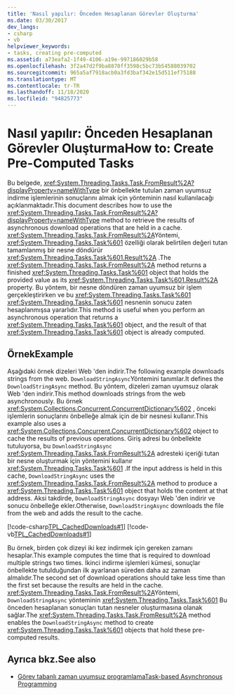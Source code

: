 ```yaml
---
title: 'Nasıl yapılır: Önceden Hesaplanan Görevler Oluşturma'
ms.date: 03/30/2017
dev_langs:
- csharp
- vb
helpviewer_keywords:
- tasks, creating pre-computed
ms.assetid: a73eafa2-1f49-4106-a19e-997186029b58
ms.openlocfilehash: 3f2a47d2f9ba8870ff3598c5bc73b54588039702
ms.sourcegitcommit: 965a5af7918acb0a3fd3baf342e15d511ef75188
ms.translationtype: MT
ms.contentlocale: tr-TR
ms.lasthandoff: 11/18/2020
ms.locfileid: "94825773"
---
```

# <a name="how-to-create-pre-computed-tasks"></a><span data-ttu-id="41362-102">Nasıl yapılır: Önceden Hesaplanan Görevler Oluşturma</span><span class="sxs-lookup"><span data-stu-id="41362-102">How to: Create Pre-Computed Tasks</span></span>
<span data-ttu-id="41362-103">Bu belgede, <xref:System.Threading.Tasks.Task.FromResult%2A?displayProperty=nameWithType> bir önbellekte tutulan zaman uyumsuz indirme işlemlerinin sonuçlarını almak için yönteminin nasıl kullanılacağı açıklanmaktadır.</span><span class="sxs-lookup"><span data-stu-id="41362-103">This document describes how to use the <xref:System.Threading.Tasks.Task.FromResult%2A?displayProperty=nameWithType> method to retrieve the results of asynchronous download operations that are held in a cache.</span></span> <span data-ttu-id="41362-104"><xref:System.Threading.Tasks.Task.FromResult%2A>Yöntemi, <xref:System.Threading.Tasks.Task%601> özelliği olarak belirtilen değeri tutan tamamlanmış bir nesne döndürür <xref:System.Threading.Tasks.Task%601.Result%2A> .</span><span class="sxs-lookup"><span data-stu-id="41362-104">The <xref:System.Threading.Tasks.Task.FromResult%2A> method returns a finished <xref:System.Threading.Tasks.Task%601> object that holds the provided value as its <xref:System.Threading.Tasks.Task%601.Result%2A> property.</span></span> <span data-ttu-id="41362-105">Bu yöntem, bir nesne döndüren zaman uyumsuz bir işlem gerçekleştirirken ve bu <xref:System.Threading.Tasks.Task%601> <xref:System.Threading.Tasks.Task%601> nesnenin sonucu zaten hesaplanmışsa yararlıdır.</span><span class="sxs-lookup"><span data-stu-id="41362-105">This method is useful when you perform an asynchronous operation that returns a <xref:System.Threading.Tasks.Task%601> object, and the result of that <xref:System.Threading.Tasks.Task%601> object is already computed.</span></span>  
  
## <a name="example"></a><span data-ttu-id="41362-106">Örnek</span><span class="sxs-lookup"><span data-stu-id="41362-106">Example</span></span>  
 <span data-ttu-id="41362-107">Aşağıdaki örnek dizeleri Web 'den indirir.</span><span class="sxs-lookup"><span data-stu-id="41362-107">The following example downloads strings from the web.</span></span> <span data-ttu-id="41362-108">`DownloadStringAsync`Yöntemini tanımlar.</span><span class="sxs-lookup"><span data-stu-id="41362-108">It defines the `DownloadStringAsync` method.</span></span> <span data-ttu-id="41362-109">Bu yöntem, dizeleri zaman uyumsuz olarak Web 'den indirir.</span><span class="sxs-lookup"><span data-stu-id="41362-109">This method downloads strings from the web asynchronously.</span></span> <span data-ttu-id="41362-110">Bu örnek <xref:System.Collections.Concurrent.ConcurrentDictionary%602> , önceki işlemlerin sonuçlarını önbelleğe almak için de bir nesnesi kullanır.</span><span class="sxs-lookup"><span data-stu-id="41362-110">This example also uses a <xref:System.Collections.Concurrent.ConcurrentDictionary%602> object to cache the results of previous operations.</span></span> <span data-ttu-id="41362-111">Giriş adresi bu önbellekte tutuluyorsa, bu `DownloadStringAsync` <xref:System.Threading.Tasks.Task.FromResult%2A> adresteki içeriği tutan bir nesne oluşturmak için yöntemini kullanır <xref:System.Threading.Tasks.Task%601> .</span><span class="sxs-lookup"><span data-stu-id="41362-111">If the input address is held in this cache, `DownloadStringAsync` uses the <xref:System.Threading.Tasks.Task.FromResult%2A> method to produce a <xref:System.Threading.Tasks.Task%601> object that holds the content at that address.</span></span> <span data-ttu-id="41362-112">Aksi takdirde, `DownloadStringAsync` dosyayı Web 'den indirir ve sonucu önbelleğe ekler.</span><span class="sxs-lookup"><span data-stu-id="41362-112">Otherwise, `DownloadStringAsync` downloads the file from the web and adds the result to the cache.</span></span>  
  
 [!code-csharp[TPL_CachedDownloads#1](../../../samples/snippets/csharp/VS_Snippets_Misc/tpl_cacheddownloads/cs/cacheddownloads.cs#1)]
 [!code-vb[TPL_CachedDownloads#1](../../../samples/snippets/visualbasic/VS_Snippets_Misc/tpl_cacheddownloads/vb/cacheddownloads.vb#1)]  
  
 <span data-ttu-id="41362-113">Bu örnek, birden çok dizeyi iki kez indirmek için gereken zamanı hesaplar.</span><span class="sxs-lookup"><span data-stu-id="41362-113">This example computes the time that is required to download multiple strings two times.</span></span> <span data-ttu-id="41362-114">İkinci indirme işlemleri kümesi, sonuçlar önbellekte tutulduğundan ilk ayarlanan süreden daha az zaman almalıdır.</span><span class="sxs-lookup"><span data-stu-id="41362-114">The second set of download operations should take less time than the first set because the results are held in the cache.</span></span> <span data-ttu-id="41362-115"><xref:System.Threading.Tasks.Task.FromResult%2A>Yöntemi, `DownloadStringAsync` yönteminin <xref:System.Threading.Tasks.Task%601> Bu önceden hesaplanan sonuçları tutan nesneler oluşturmasına olanak sağlar.</span><span class="sxs-lookup"><span data-stu-id="41362-115">The <xref:System.Threading.Tasks.Task.FromResult%2A> method enables the `DownloadStringAsync` method to create <xref:System.Threading.Tasks.Task%601> objects that hold these pre-computed results.</span></span>  
  
## <a name="see-also"></a><span data-ttu-id="41362-116">Ayrıca bkz.</span><span class="sxs-lookup"><span data-stu-id="41362-116">See also</span></span>

- [<span data-ttu-id="41362-117">Görev tabanlı zaman uyumsuz programlama</span><span class="sxs-lookup"><span data-stu-id="41362-117">Task-based Asynchronous Programming</span></span>](task-based-asynchronous-programming.md)

